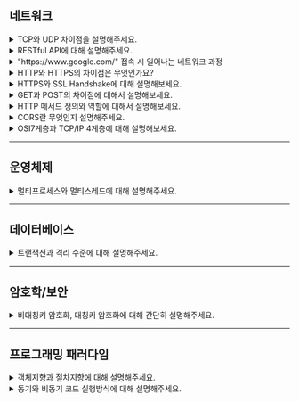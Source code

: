 
## 네트워크
<details>
  <summary> TCP와 UDP 차이점을 설명해주세요. </summary>
    <div markdown="1">

TCP는 **Transmission Control Protocol**으로, 전송 제어 프로토콜입니다.<br>
TCP는 신뢰성 있는 데이터 전송을 위해 사용되는 **연결지향 프로토콜**입니다.

UDP는 **User Datagram Protocol**으로 사용자 데이터그램 프로토콜입니다.<br>
UDP는 **빠른 데이터 전송을 중요시**하는 **비연결 프로토콜**입니다.<br>
두 단어 모두에게 존재하는 프로토콜(Protocol)이 디지털 장치간의 서로 통신하고 상호작용하기 위한 규칙의 집합입니다.

**TCP와 UDP의 차이점**은 다음과 같습니다:

**신뢰성**:
- TCP는 데이터 손실이나 순서의 뒤섞임이 발생하지 않습니다.
- UDP는 정확성을 확인하거나 재전송을 요청할 수 없기에 데이터가 손실 되거나 순서가 뒤섞일 수 있습니다.

**연결**:
- TCP는 데이터를 전송하기 전에 연결을 설정하고, 전송 후 연결을 해제합니다. 연결 및 해제과정에서 추가적인 오버헤드는 초래할 수 있으나, 신뢰성 있는 통신을 보장합니다. (오버헤드: 데이터전송 및 처리 과정에서 추가 부담이나 리소스 낭비를 뜻함)
- UDP는 연결 및 해제 단계가 없기에 빠른 전송이 가능하지만 데이터의 무결성을 보장하지 않습니다.

**사용사례**:
- TCP는 주로 이메일, 파일 전송과 같이 신뢰성이 중요한 경우 사용됩니다.
- UDP는 실시간 스트리밍, 온라인 게임, 음성통화 같이 데이터 전송 속도가 중요한 경우 사용됩니다.

![TCP의 3way&4way](https://img1.daumcdn.net/thumb/R1280x0/?scode=mtistory2&fname=https%3A%2F%2Fblog.kakaocdn.net%2Fdn%2FbHoWOZ%2FbtsyQSUDDPR%2FzSvULeIM1LJunmoUVinc4k%2Fimg.png)

"SYN"은 "Synchronize"의 약자로 동기입니다.
"ACK"는 "Acknowledgment"의 약자로 승인입니다.
"FIN"은 "Finish"의 약자로 종료입니다. 그 과정을 리눅스를 통해 3way, 4way인 것이 보입니다.
중간의 P의 경우, 패킷의 약자로 데이터 패킷을 전송하는 과정입니다.

**TCP 패킷의 재전송 과정**:
1. 패킷 송신: 송신자는 여러 개의 패킷으로 나눠 수신자에게 보냄. 각 패킷은 고유한 일련번호를 가지고 있습니다.
2. 패킷 수신: 수신자는 패킷을 받고, 패킷의 일련번호를 확인하여 순서대로 재조립합니다.
3. 패킷 손실 확인: 만약 패킷이 손실되었다고 감지하면, 송신자에게 패킷 손실을 알리기 위한 메시지를 보냅니다.
4. 재전송 요청: 송신자는 손실된 패킷을 재전송하고, 이 패킷의 일련번호를 통해 수신자는 어떤 패킷이 재전송된 것인지 판단할 수 있습니다.
5. 패킷 재전송: 재전송된 패킷은 수신자에게 도착하고 재조립합니다.

**TCP 세션 관리 (연결의 설정과 종료 과정) - Easy Version**:
- 연결 설정 (Handshake): 두 컴퓨터 간의 통신을 먼저 연결 설정해야 합니다. 이 단계를 연결 설정 또는 핸드쉐이크라고 부릅니다.
- 데이터 전송: 연결 설정 후, 데이터를 주고 받을 수 있습니다. A는 작은 조각으로 나눠 B에게 보내면 재조립하여 사용합니다.
- 연결 해제 (Termination): 데이터 통신이 끝난 후, 연결을 해제합니다. A는 B에게 끝내고자 하는 의사를 전달합니다. B는 요청을 수락하고 연결이 종료됩니다.

![TCP의 통신방식](https://img1.daumcdn.net/thumb/R1280x0/?scode=mtistory2&fname=https%3A%2F%2Fblog.kakaocdn.net%2Fdn%2FbaYyaw%2FbtsyPwLxTLK%2FOUwLGVUiHYa0ij2pZNQI8K%2Fimg.png)
- 연결 지향 방식, 패킷 교환방식
- 3way handshaking 으로 연결 4way handshaking으로 해제
- 흐름제어 - 송.수신측의 데이터 처리속도 차이 줄이기 위함, receiver가 현재 상태를 sender에게 피드백해 패킷 수를 조절
- 혼잡 제어 - 송신측의 데이터 전달과 네트워크 데이터 처리 속도 차이를 해결 하기 위함
- 높은 신뢰성- 낮은 성능
- 전이중(각각의 독립된 회선 사용), 점대점(1대1통신) 방식
- 각각의 패킷들은 연결되어있으며 번호가 매겨짐
- 신뢰성있는 전송이 필요할때 사용
- 가변길이 헤더
  
![UDP의 통신방식](https://img1.daumcdn.net/thumb/R1280x0/?scode=mtistory2&fname=https%3A%2F%2Fblog.kakaocdn.net%2Fdn%2F6tEyH%2FbtsyOFvfD9d%2FvQXKydWBR3KTHCKTRvwZc0%2Fimg.png)
- 비연결형 방식, 데이터그램 방식
- 정보를 주고받을떄 신호절차를 가지고 있지 않음
- UDP헤더의 CheckSum 필드로 최소한의 오류 검출
- 낮은 신뢰성 -높은 성
- 각각의 패킷들은 독립되어있다
- 빠른 전송이 필요할때 사용
- 고정 길이 헤더
- 일반적으로는 저런 내용이지만 UDP는 커스터마이징이 가능하며 개발자의 역량에 따라서 UDP를 이용해 TCP와 비슷한 신뢰성 가지게 할 수 있음 ex) QUIC
  </div>
</details>

<details>
  <summary> RESTful API에 대해 설명해주세요. </summary>
  <div markdown="1">

### REST란?
**REpresentational State Transfer** 의 약자로, 네트워크 상의 Client와 Server 사이의 통신 방식 중 하나입니다. REST는 **자원 (resource)의 표현 (representation)을 통한 상태 전달**을 의미하며, SW에서 관리하는 모든 것을 자원으로 정의하고, 해당 자원의 정보를 주고 받는 방식입니다.

![RESTful API](https://blog.kakaocdn.net/dn/RoRYS/btszvcF6bDZ/sKKc6iCtUTsOJssIOBMsLK/img.png)

#### 정의
- 자원: 해당 SW가 관리하는 모든 것 (문서, 그림, 데이터 등)
- 표현: 그 자원을 표현하기 위한 이름 (예: 학생 정보가 자원이라면 ‘students’ 등)
- 상태 전달: 데이터가 요청되는 시점에 자원의 상태를 전달 (JSON 혹은 XML)

#### 개념
- 어떤 자원에 대해 CRUD 연산을 수행하기 위해 URI (Resource)로 GET, POST 등의 방식 (Method)을 사용하여 요청을 보내면, 요청을 위한 자원은 특정한 형태 (Representation of Resource)로 표현
- URI: Uniform Resource Locator로 인터넷 상 자원의 위치
- URL: Uniform Resource Identifier로 인터넷 상의 자원을 식별하기 위한 문자열의 구성

![URL과 URI](https://img1.daumcdn.net/thumb/R1280x0/?scode=mtistory2&fname=https%3A%2F%2Fblog.kakaocdn.net%2Fdn%2Fcx4Kdb%2FbtszyH50wNO%2FJIyzskvsS9KJTbJmTK0hsK%2Fimg.png)

#### 구성 요소
- 자원 (Resource) - URI
  - 모든 자원에는 고유한 ID가 존재하고, 이 자원은 Server에 존재함
  - 자원을 구별하는 ID는 '/exgroups/:exgroup_id'와 같은 HTTP URI 임
  - Client는 URI를 이용해 자원을 지정하고 해당 자원의 상태(정보)에 대한 조작을 Server에 요청
- 행위 (Verb) - Method
  - HTTP 프로토콜의 Method(GET, POST, PUT, PATCH, DELETE)를 사용
- 표현 (Representation of Resource)
  - Client와 Server가 데이터를 주고받는 형태로 JSON, XML, TEXT, RSS 등이 있음
  - JSON, XML을 통해 데이터를 주고 받는 것이 일반적
- Server-Client (서버-클라이언트 구조)
  - 자원이 있는 쪽이 Server, 자원을 요청하는 쪽이 Client가 됩니다.
  - REST Server: API를 제공하고 비즈니스 로직 처리 및 저장을 책임집니다.
  - Client: 사용자 인증이나 context(세션, 로그인 정보) 등을 직접 관리하고 책임집니다.
  - 서로 간 의존성이 줄어듭니다.

#### Stateless (무상태)
- HTTP 프로토콜은 Stateless Protocol이므로 REST 역시 무상태성을 가집니다.
- Client의 context를 Server에 저장하지 않음
- 세션과 쿠키와 같은 context 정보를 신경쓰지 않아도 되므로 구현이 단순화됩니다.
- Server는 각각의 요청을 완전히 별개의 것으로 인식하고 처리
- 각 API 서버는 Client의 요청만을 단순 처리
- 이전 요청이 다음 요청의 처리에 연관되어서는 안 됨
- 물론 이전 요청이 DB를 수정하여 DB에 의해 바뀌는 것은 허용
- Server의 처리 방식에 일관성을 부여하고 부담이 줄어들며, 서비스의 자유도가 높아집니다.

#### Cacheable (캐시 처리 가능)
- 웹 표준 HTTP 프로토콜을 그대로 사용하므로 웹에서 사용하는 기존의 인프라를 그대로 활용 가능
- HTTP가 가진 가장 강력한 특징 중 하나인 캐싱 기능을 적용할 수 있음
- HTTP 프로토콜 표준에서 사용하는 Last-Modified 태그나 E-Tag를 이용하면 캐싱 구현이 가능
- 대량의 요청을 효율적으로 처리하기 위해 캐시가 요구됨
- 캐시 사용을 통해 응답 시간이 빨라지고 REST Server 트랜잭션이 발생하지 않기 때문에 전체 응답 시간, 성능, 서버의 자원 이용률을 향상시킬 수 있음

#### Layered System (계층화)
- Client는 REST API Server만 호출
- REST Server는 다중 계층으로 구성될 수 있음
- API Server는 순수 비즈니스 로직을 수행하고 그 앞단에 보안, 로드 밸런싱, 암호화, 사용자 인증 등을 추가하여 구조상의 유연성을 제공
- 로드 밸런싱, 공유 캐시 등을 통해 확장성과 보안성을 향상시킬 수 있음
- PROXY, 게이트웨이 같은 네트워크 기반의 중간 매체를 사용할 수 있음

#### Code-On-Demand (optional)
- Server로부터 스크립트를 받아서 Client에서 실행
- 반드시 충족할 필요는 없음

#### Uniform Interface (인터페이스 일관성)
- URI로 지정한 Resource에 대한 조작을 통일되고 한정적인 인터페이스로 수행
- HTTP 표준 프로토콜에 따르는 모든 플랫폼에서 사용이 가능
- 특정 언어나 기술에 종속되지 않음

#### 설계 기본 규칙
- URI는 자원을 표현해야함
- 동사보다는 명사, 대문자보다는 소문자 이용
- 도큐먼트 이름 = 단수 명사 이용
- 컬렉션 이름 = 복수 명사 이용
- 스토어 이름 = 복수 명사 이용
- 자원에 대한 행위는 HTTP Method로 표현
- URI에 Method가 들어가면 안됨
- URI에 행위에 대한 동사 표현이 들어가면 안됨
- 경로 부분 중 변하는 부분은 유일 값으로 대체함 (예: id)
- 마지막 문자로 / 를 넣지 않음
- 불가피하게 긴 경로를 사용할 경우 (-)을 사용해 가독성을 높이며 (_)은 이용하지 않음
- 확장자는 URI에 포함하지 않음

#### REST 아키텍처 스타일을 따르는 API
- REST API

#### REST 아키텍처를 완전하게 따라 만들어진 API
- RESTful API

#### REST 아키텍처를 구현하는 웹 서비스
- RESTful 웹 서비스

#### 예시 코드
```javascript
const express = require('express');
const app = express();
app.use(express.json());

let books = [
  { id: 1, title: 'Book 1', author: 'Author 1'},
  { id: 2, title: 'Book 2', author: 'Author 2'},
  { id: 3, title: 'Book 3', author: 'Author 3'}
];

app.get('/books', (req, res) => {
  res.json(books);
});

app.get('/books/:id', (req, res) => {
  const book = books.find(b => b.id === parseInt(req.params.id));
  if (!book) res.status(404).send('The book with the given ID was not found.');
  res.send(book);
});

app.post('/books', (req, res) => {
  const book = {
    id: books.length + 1,
    title: req.body.title,
    author: req.body.author
  };
  books.push(book);
  res.send(book);
});

app.put('/books/:id', (req, res) => {
  const book = books.find(b => b.id === parseInt(req.params.id));
  if (!book) res.status(404).send('The book with the given ID was not found.');

  book.title = req.body.title;
  book.author = req.body.author;

  res.send(book);
});

app.delete('/books/:id', (req, res) => {
  const book = books.find(b => b.id === parseInt(req.params.id));
  if (!book) res.status(404).send('The book with the given ID was not found.');

  const index = books.indexOf(book);
  books.splice(index, 1);

  res.send(book);
});

const port = process.env.PORT || 3000;
app.listen(port, () => console.log(`Listening on port ${port}...`));
```

# REST 아키텍처 원칙에 따른 API 구현

이 코드는 **REST 아키텍처 원칙**을 따르는 API를 구현하고 있습니다. RESTful API의 핵심 원칙은 **자원(Resource)**, **행위(Verb)**, **표현(Representation)** 입니다.

## 자원(Resource)

이 코드에서 자원은 **책(Book)** 입니다. 각 책은 고유한 ID를 가지며, 이를 통해 책을 식별하고 접근할 수 있습니다.

## 행위(Verb)

HTTP 메서드(GET, POST, PUT, DELETE)를 사용하여 책에 대한 CRUD 연산을 수행합니다.

- `GET /books`: 모든 책의 목록을 가져옵니다.
- `GET /books/:id`: 특정 ID의 책을 가져옵니다.
- `POST /books`: 새로운 책을 추가합니다.
- `PUT /books/:id`: 특정 ID의 책 정보를 업데이트합니다.
- `DELETE /books/:id`: 특정 ID의 책을 삭제합니다.

## 표현(Representation)

클라이언트와 서버가 데이터를 주고받는 형태입니다. 이 코드에서는 **JSON 형식**으로 데이터를 주고받습니다.

또한, 이 코드는 **Stateless(무상태성) 원칙**도 따르고 있습니다. 각 요청은 독립적으로 처리되며, 서버는 클라이언트의 상태 정보를 저장하지 않습니다. 따라서 이 코드는 REST 아키텍처 원칙에 따라 설계된 API입니다. 이러한 방식은 클라이언트와 서버 간의 상호작용을 단순화하고, 확장성과 유연성을 제공합니다. 이것이 위의 코드가 RESTful API로 설계된 이유입니다.


  </div>
</details>

<details>
  <summary> "https://www.google.com/" 접속 시 일어나는 네트워크 과정 </summary>
    <div markdown="1">

![그림](https://velog.velcdn.com/images%2Feassy%2Fpost%2F0abf8e1b-ac94-4db5-a607-ead0d271fec5%2F%E1%84%89%E1%85%B3%E1%84%8F%E1%85%B3%E1%84%85%E1%85%B5%E1%86%AB%E1%84%89%E1%85%A3%E1%86%BA%202021-10-19%20%E1%84%8B%E1%85%A9%E1%84%92%E1%85%AE%206.52.09.png)

1. **URL 파싱 및 HTTP 요청 생성**: 브라우저가 **URL을 해석**하여 HTTP 요청 메시지를 생성하고, 이를 운영체제에 **전송 요청**합니다. 이 과정은 사용자가 입력한 웹 주소를 분석하여 적절한 요청 형식으로 변환하는 것을 포함합니다.

2. **DNS 룩업**: **도메인 이름을 IP 주소로 변환하기 위해 DNS 룩업**을 수행합니다. 크롬과 같은 브라우저는 이 과정에서 먼저 로컬의 hosts 파일과 DNS 캐시를 확인합니다, 웹 사이트의 주소를 네트워크에서 식별할 수 있는 숫자 형태로 변환하는 과정입니다.

3. **프로토콜 스택을 통한 패킷 처리**: 운영체제 내의 프로토콜 스택이 **HTTP 요청을 네트워크 패킷으로 변환**하고 제어 정보를 추가합니다. 이 단계에서는 데이터를 네트워크를 통해 전송하기 위해 패킷으로 캡슐화하는 과정이 포함됩니다.

4. **LAN 어댑터를 통한 전송**: LAN 어댑터가 패킷을 **전기 신호로 변환**하여 **네트워크로 송출**합니다. 이는 디지털 신호를 물리적 네트워크를 통해 전송할 수 있는 형태로 변환하는 과정입니다.

5. **인터넷 접속 경로를 통한 이동**: 패킷은 **스위칭 허브를 거쳐 ISP를 통해 인터넷으로 전송**됩니다. 이 단계는 데이터가 인터넷 서비스 제공자(ISP)를 통해 전 세계의 다른 네트워크로 이동하는 과정을 포함합니다.

6. **인터넷의 핵심부를 통한 전달**: 패킷은 여러 고속 **라우터**를 거쳐 인터넷의 핵심부를 통과하여 **목적지로 이동**합니다. 이 과정에서는 데이터가 인터넷의 다양한 네트워크 노드를 통해 최종 목적지까지 전달되는 경로를 따릅니다.

7. **목적지 LAN 도착 및 검사**: 패킷은 목적지의 **LAN에 도착하며, 방화벽에서 검사 후** 필요한 경우 캐시 **서버로 이동**합니다. 이는 네트워크 보안을 위한 필터링 과정과 캐싱을 통한 효율적인 데이터 처리를 포함합니다.

8. **웹 서버에서의 처리**: 웹 서버는 프로토콜 스택을 통해 **패킷을 추출, 메시지를 복원**하고, 웹 서버 애플리케이션으로 전달합니다. 이 단계는 웹 서버가 네트워크 패킷을 받아 원래의 HTTP 요청으로 변환하는 과정입니다.

9. **응답 데이터 작성 및 회송**: 웹 서버 애플리케이션은 요청에 대한 응답 데이터를 작성하여 클라이언트로 다시 보냅니다. 이 응답은 사용자의 브라우저로 돌아가는 같은 경로를 통해 전송됩니다. 이 과정은 웹 페이지나 다른 웹 콘텐츠를 사용자에게 전달하는 것을 포함합니다.

  </div>
</details>

<details>
  <summary> HTTP와 HTTPS의 차이점은 무엇인가요? </summary>
    <div markdown="1">

**HTTP**(Hypertext Transfer Protocol)는 **클라이언트와 서버 간 통신을 위한 통신 규칙** 또는 **프로토콜**입니다. 사용자가 웹 사이트를 방문하면 사용자 브라우저가 웹 서버에 HTTP 요청을 전송하고 웹 서버는 HTTP 응답으로 응답합니다. 웹 서버와 사용자 브라우저는 데이터를 일반 텍스트로 교환합니다. 간단히 말해 **HTTP 프로토콜은 네트워크 통신을 작동하게 하는 기본 기술입니다.**

이름에서 알 수 있듯이 **HTTPS**(Hypertext Transfer Protocol **Secure**)는 HTTP의 확장 버전 또는 더 안전한 버전입니다. HTTPS에서는 브라우저와 서버가 **데이터를 전송하기 전에 안전하고 암호화된 연결을 설정**합니다.

HTTPS는 **SSL(Secure Socket Layer)** 프로토콜을 이용하여 **데이터를 암호화**합니다. 이를 통해 데이터를 전송하는 과정에서 중간에 제3자가 데이터를 가로채더라도 데이터를 해독할 수 없습니다.

**SSL**은 **웹사이트와 브라우저 사이**에 **전송되는 데이터를 암호화**하여 **인터넷 연결을 보호**하기 위한 **표준 기술**입니다. **SSL은 공개키 암호화 방식**을 사용합니다. 이 방식은 데이터를 암호화하는 공개키와 데이터를 복호화하는 개인키를 사용합니다. 이를 통해 데이터를 안전하게 전송할 수 있습니다.

HTTPS를 사용하면, 사용자가 웹사이트에 로그인하거나 개인정보를 입력하는 등의 작업을 할 때, 제3자가 정보를 가로채어 악용하는 것을 방지할 수 있습니다.

  </div>
</details>

<details>
  <summary> HTTPS와 SSL Handshake에 대해 설명해보세요. </summary>
    <div markdown="1">

**HTTPS**는 HTTP 프로토콜에 **보안 계층을 추가한 것**입니다. 
**SSL(Secure Sockets Layer)** 는 보안용 프로토콜에 사용되는 암호화 기술입니다. 

**SSL Handshake**는 SSL/TLS 프로토콜에서 사용되는 과정으로, **클라이언트와 서버 간의 보안 연결을 설정하는 과정**입니다.

1. 클라이언트가 서버에 접속하면, 서버는 클라이언트에게 공개키를 전송합니다.
2. 클라이언트는 이 공개키를 사용하여 랜덤한 대칭키를 암호화하여 서버에 전송합니다.
3. 서버는 이 암호화된 대칭키를 자신의 개인키를 사용하여 복호화합니다.
4. 이후 클라이언트와 서버는 이 대칭키를 사용하여 암호화된 통신을 수행합니다.

이러한 보안 프로토콜은 인터넷 상에서 데이터를 안전하게 전송하기 위해 필수적입니다.

  </div>
</details>

<details>
  <summary> GET과 POST의 차이점에 대해서 설명해보세요. </summary>
    <div markdown="1">

HTTP 프로토콜에서 GET과 POST는 두 가지 주요한 요청 방식입니다. 
GET은 **서버로부터 데이터를 요청**하는 데 사용되며, **URL에 쿼리 문자열을 포함**합니다. 
반면, POST는 **서버에 데이터를 제출하는 데 사용**되며, **HTTP 요청의 본문에 데이터를 포함**합니다.

GET과 POST의 차이점은 다음과 같습니다:

- GET 요청에서는 URL에 쿼리 문자열을 포함하여 데이터를 전송합니다. 반면, POST 요청에서는 HTTP 요청의 본문에 데이터를 포함하여 전송합니다. 예를 들어, GET 요청에서는 https://example.com/search?q=apple과 같이 URL에 데이터를 포함하여 검색 결과를 요청할 수 있습니다. 반면, POST 요청에서는 HTTP 요청의 본문에 데이터를 포함하여 로그인 정보나 회원가입 정보 등을 서버에 제출할 수 있습니다.
- GET 요청은 북마크할 수 있지만, POST 요청은 북마크할 수 없습니다. 이는 GET 요청에서는 URL에 데이터가 포함되어 있어 북마크를 통해 다시 접속하면 동일한 데이터를 요청할 수 있기 때문입니다. 반면, POST 요청에서는 URL에 데이터가 포함되어 있지 않아 북마크를 통해 다시 접속하면 동일한 데이터를 제출할 수 없습니다.
- GET 요청은 URL 길이 제한이 있습니다. 반면, POST 요청은 데이터 길이에 대한 제한이 없습니다.
- GET 요청은 데이터를 요청하는 데 사용되며, 데이터를 수정하지 않습니다. 반면, POST 요청은 데이터를 생성하거나 수정하는 데 사용됩니다.

PUT, DELETE, HEAD, OPTIONS, CONNECT, TRACE 등의 다른 HTTP 메서드도 있지만, GET과 POST가 가장 많이 사용됩니다.

참고로, GET 요청은 민감한 데이터를 다룰 때 사용해서는 안 됩니다.
이유는 GET요청은 쿼리 문자열은 URL에 노출되어 보안상 취약하고 브라우저에 기록을 남기기 때문입니다.

  </div>
</details>

<details>
  <summary> HTTP 메서드 정의와 역할에 대해서 설명해보세요. </summary>
    <div markdown="1">

**HTTP(HyperText Transfer Protocol)**는 클라이언트와 서버 간의 통신을 위한 프로토콜입니다.

**HTTP 요청 메서드**는 **주어진 리소스에 수행하길 원하는 행동을 나타냅니다.**

각각의 메서드는 서로 다른 의미를 구현하지만, 일부 기능은 메서드 집합 간에 서로 공유하기도 합니다.

이를테면, GET 메서드는 특정 리소스의 표시를 요청하고, POST 메서드는 특정 리소스에 엔티티를 제출할 때 쓰입니다.

HTTP 요청 메서드는 다음과 같습니다:

- GET: 특정 리소스의 표시를 요청합니다. GET을 사용하는 요청은 오직 데이터를 받기만 합니다.
- POST: 특정 리소스에 엔티티를 제출할 때 쓰입니다. 이는 종종 서버의 상태의 변화나 부작용을 일으킵니다.
- PUT: 목적 리소스 모든 현재 표시를 요청 payload로 바꿉니다.
- PATCH: 리소스의 부분만을 수정하는 데 쓰입니다.
- DELETE: 특정 리소스를 삭제합니다.

---

- HEAD: GET 메서드의 요청과 동일한 응답을 요구하지만, 응답 본문을 포함하지 않습니다.
- CONNECT: 목적 리소스로 식별되는 서버로의 터널을 맺습니다.
- OPTIONS: 목적 리소스의 통신을 설정하는 데 쓰입니다.
- TRACE: 목적 리소스의 경로를 따라 메시지 loop-back 테스트를 합니다.

**HTTP 요청 메서드는 클라이언트가 서버에게 요청을 보낼 때 사용됩니다.** 이를테면, GET 메서드를 사용하여 웹 페이지를 요청하면, 서버는 해당 페이지의 HTML 코드를 응답으로 보내줍니다. 이와 같이, HTTP 요청 메서드는 클라이언트와 서버 간의 통신을 가능하게 합니다.

  </div>
</details>

<details>
  <summary> CORS란 무엇인지 설명해주세요. </summary>
    <div markdown="1">

**CORS**는 "Cross-Origin Resource Sharing"의 약자로, **웹에서 다른 출처(도메인, 프로토콜, 포트)의 자원에 접근할 수 있도록 하는 보안 메커니즘**입니다.

- "Cross-Origin Resource Sharing"을 합쳐서 해석하면, "다른 출처(Origin)의 자원(Resource)을 웹 페이지에서 공유(Sharing)할 수 있도록 허용하는 것”

간단하게 말해서, **웹 페이지는 기본적으로 같은 출처에서만 데이터를 불러오도록 제한**되어 있습니다. 이는 보안상의 이유 때문인데, 다른 출처에서 스크립트나 데이터를 불러오는 것이 허용되면 해커들이 악의적인 코드를 심을 수 있기 때문입니다.

그런데 웹 개발을 하다 보면 때때로 다른 출처의 데이터나 자원이 필요한 경우가 있습니다. 예를 들어, 당신이 만든 웹사이트가 [](http://mywebsite.com/)[http://mywebsite.com](http://mywebsite.com) 이고, 당신이 다른 사이트 [](http://api.othersite.com/)[http://api.othersite.com](http://api.othersite.com) 에서 제공하는 데이터를 사용하고 싶을 때입니다. 이**때 CORS 정책이 없다면 보안상의 이유로 이러한 요청은 차단**됩니다.

CORS는 이러한 문제를 해결하기 위해 만들어졌습니다. **서버에서 특정 HTTP 헤더를 설정하면, 브라우저는 이를 감지하고 다른 출처의 자원에 대한 접근을 허용하게 됩니다.**

즉, **CORS는 안전한 방법으로 다른 출처의 자원을 사용할 수 있게 해주는 규칙이자 시스템**이라고 할 수 있습니다.

다음은 node.js에서 cors를 사용하는 간단한 예시 코드

```jsx
// npm install express cors

---

const express = require('express');
const cors = require('cors');

const app = express();

// CORS 미들웨어를 사용하여 모든 요청에 대해 CORS를 허용합니다.
app.use(cors());

// 예시 라우트
app.get('/data', (req, res) => {
    res.json({ message: 'Hello World' });
});

// 서버를 3000 포트에서 실행합니다.
app.listen(3000, () => {
    console.log('Server running on port 3000');
});
```

  </div>
</details>

<details>
  <summary> OSI7계층과 TCP/IP 4계층에 대해 설명해보세요. </summary>
    <div markdown="1">

**OSI 7계층**은 **통신이 일어나는 과정을 7개의 계층**으로 나눈 모델입니다.

이 모델은 통신 과정을 단계별로 파악할 수 있어 흐름을 한눈에 알아보기 쉽고, 사람들이 이해하기 쉽습니다. 또한, 7단계 중 특정한 곳에 이상이 생기면 다른 단계 장비, 소프트웨어를 건들이지 않고 이상이 생긴 단계만 고칠 수 있습니다.

**TCP/IP 4계층**은 OSI7계층과 달리 좀 더 **실무적이면서 프로토콜 중심으로 단순화된 모델**입니다. TCP/IP 4계층은 현재 **인터넷에서 사용되는 프로토콜로, 데이터 통신을 4개의 계층**으로 나누어 구성합니다.

TCP/IP 4계층의 구성은 다음과 같습니다:

1. **애플리케이션 계층**: HTTP, FTP, SMTP 등의 프로토콜이 사용됩니다.
2. **전송 계층**: TCP 프로토콜이 사용됩니다.
3. **네트워크 계층**: IP 프로토콜이 사용됩니다.
4. **데이터 링크 계층**: 이더넷 프로토콜이 사용됩니다.

TCP/IP 4계층은 OSI7계층과 달리 프로토콜 중심으로 단순화된 모델이기 때문에, OSI7계층보다 좀 더 실무적으로 사용됩니다.

  </div>
</details>

---

## 운영체제

<details>
<summary> 멀티프로세스와 멀티스레드에 대해 설명해주세요. </summary>
<div markdown="1">

![멀티프로세스VS멀티스레드](https://img1.daumcdn.net/thumb/R1280x0/?scode=mtistory2&fname=https%3A%2F%2Fblog.kakaocdn.net%2Fdn%2FcLeuBN%2FbtszzIFjtP3%2FVtysBpPVKh53hqbmWx0uZ1%2Fimg.png)
 
 **개인적으로 멀티프로세스와 멀티스레드를 한방에 이해 시켜준 이미지**
 **멀티 프로레스(크롬) VS 멀티 스레드 (익스플로어)**

![프로세스](https://img1.daumcdn.net/thumb/R1280x0/?scode=mtistory2&fname=https%3A%2F%2Fblog.kakaocdn.net%2Fdn%2Fc9FvPh%2FbtszzKb8NMM%2FMTZoVCWQ2VBMa9YN0eP4kk%2Fimg.png)
![작업관리](https://img1.daumcdn.net/thumb/R1280x0/?scode=mtistory2&fname=https%3A%2F%2Fblog.kakaocdn.net%2Fdn%2FBP5ib%2FbtszC4UrBxh%2FOh5yPSfE9jKveFJsCCEXb0%2Fimg.png)

**프로세스는 운영체제로부터 자원을 할당받는 작업의 단위**

<br>

**프로세스의 특징**
- 프로세스는 각각 독립된 메모리 영역(Code, Data, Stack, Heap의 구조)을 할당받는다.
- 기본적으로 프로세스당 최소 1개의 스레드(메인 스레드)를 가지고 있다. 각 프로세스는 별도의 주소 공간에서 실행되며, 한 프로세스는 다른 프로세스의 변수나 자료구조에 접근할 수 없다.
- 한 프로세스가 다른 프로세스의 자원에 접근하려면 프로세스 간의 통신(IPC, inter-process communication)을 사용해야 한다. Ex. 파이프, 파일, 소켓 등을 이용한 통신 방법 이용

| 항목 | 프로그램 | 프로세스 |
| --- | --- | --- |
| 정의 | 어떤 작업을 하기 위해 실행할 수 있는 파일 | 실행되어 작업 중인 컴퓨터 프로그램 |
| 상태 | 파일이 저장 장치에 있지만 메모리에는 올라가 있지 않은 정적인 상태 | 메모리에 적재되고 CPU 자원을 할당받아 프로그램이 실행되고 있는 상태 |
| 요약 | 그냥 코드 덩어리 | 그 코드 덩어리를 실행한 것 |

![스레드](https://img1.daumcdn.net/thumb/R1280x0/?scode=mtistory2&fname=https%3A%2F%2Fblog.kakaocdn.net%2Fdn%2FbbcJ4D%2FbtszCeQ2sD7%2FMpytRcp7gKqafJCwTmXek1%2Fimg.png)

**스레드는 프로세스가 할당받은 자원을 이용하는 실행의 단위 (= 프로세스 내에서 실행되는 여러 흐름의 단위)**

<br>

**스레드의 특징**
- 스레드는 프로세스 내에서 각각 Stack만 따로 할당받고 Code, Data, Heap 영역은 공유한다.
- 스레드는 한 프로세스 내에서 동작되는 여러 실행의 흐름으로, 프로세스 내의 주소 공간이나 자원들(힙 공간 등)을 같은 프로세스 내에 스레드끼리 공유하면서 실행된다.
- 각각의 스레드는 별도의 레지스터와 스택을 갖고 있지만, 힙 메모리는 서로 읽고 쓸 수 있다.
- 한 스레드가 프로세스 자원을 변경하면, 다른 이웃 스레드(sibling thread)도 그 변경 결과를 즉시 볼 수 있다.

<br>
<br>

#### 멀티프로세스와 멀티스레드
**멀티 프로세싱 (Multiprocessing)은 다수의 프로세서로 다수의 "프로세스"를 협력적으로 동시에 처리하는 것입니다.** 
<br>

**멀티스레딩 (Multithreading)은 하나의 프로세스 안에서 여러 개의 실행 흐름 (스레드)을 두는 방식으로 여러 실행을 동시에 실행하도록 하나의 프로세스를 운영하는 방식입니다.**

![멀티프로세스VS멀티스레드](https://img1.daumcdn.net/thumb/R1280x0/?scode=mtistory2&fname=https%3A%2F%2Fblog.kakaocdn.net%2Fdn%2FcLeuBN%2FbtszzIFjtP3%2FVtysBpPVKh53hqbmWx0uZ1%2Fimg.png)

### [크롬]

**멀티 프로세스의 장점**
1. 안정성 : 하나의 프로세스가 죽어도 다른 프로세스에 영향을 미치지 않습니다.
2. 보안: 각 프로세스는 자신의 메모리 공간을 가지고 있어 다른 프로세스의 메모리에 접근할 수 없습니다.
<br>

**멀티 프로세스의 단점**
1. 시스템 자원 소모: 각 프로세스는 자신만의 메모리 공간을 가지므로, 메모리를 많이 소모합니다.
2. IPC(Inter-Process Communication)가 필요합니다.

<details>
<summary>IPC(프로세스 간 통신)</summary>

IPC(Inter-Process Communication)가 필요한 이유를 멀티프로세스의 단점으로 볼 수 있는 주요 이유는 다음과 같습니다:

- 복잡성: IPC는 프로세스 간에 데이터를 전송하고 동기화하는 복잡한 메커니즘이 필요합니다. 이로 인해 프로그램의 설계와 구현이 복잡해질 수 있습니다.
- 성능 저하: IPC를 통한 데이터 전송은 프로세스 내부에서 데이터를 전송하는 것보다 더 많은 시간과 자원을 소모합니다. 따라서, IPC를 많이 사용하는 멀티프로세스 시스템은 성능 저하를 경험할 수 있습니다.
- 동기화 문제: 여러 프로세스가 동시에 같은 자원에 접근하려고 할 때 발생하는 동기화 문제를 해결하기 위해 추가적인 메커니즘이 필요합니다. 이는 프로그램의 복잡성을 더욱 증가시키며, 잘못 관리되면 데이터 불일치와 같은 문제를 초래할 수 있습니다.

따라서, IPC가 필요한 멀티프로세스 시스템은 이러한 단점들로 인해 개발 및 유지보수가 어렵고, 성능 저하를 경험할 수 있습니다. 이러한 이유로 IPC의 필요성을 멀티프로세스의 단점으로 볼 수 있습니다.

</details>


### [익스플로어]

**멀티 스레드의 장점**
1. 시스템 자원 소모가 적습니다.
2. IPC가 필요하지 않습니다.
   
<br>

**멀티 프로세스의 단점**
1. 안정성: 하나의 스레드가 죽으면 전체 프로세스가 영향을 받습니다.
2. 보안: 각 스레드는 자신이 속한 프로세스의 메모리 공간을 공유하므로, 다른 스레드가 메모리에 접근할 수 있습니다.

</div>
</details>

---

## 데이터베이스
<details>
<summary> 트랜잭션과 격리 수준에 대해 설명해주세요. </summary>
<div markdown="1">

#### 정의
**트랜잭션(Transaction)** 은 **데이터베이스의 상태를 변환시키는 하나의 논리적 기능을 수행하기 위한 작업의 단위** 또는 **한꺼번에 모두 수행되어야 할 일련의 연산** 들을 의미합니다.

```
// 트랜잭션 시작
BEGIN TRAN

//변경할 쿼리문
UPDATE tbl_admin
SET nickname = "babo"
WHERE no= 1;

//결과 확인해 본 후
select * from tbl_admin

//성공 처리
COMMIT TRAN
//실패 처리
ROLLBACK TRAN
```

이론공부만 하던 시절에는 와닿지 않았던 개념이었는데, 현업에서 사용하게 되어서 CS의 주제로 선정하게 되었다.
위의 쿼리문 처럼 변경을 시작하기 전에 **" BEGIN TRAN "** 을 실행하고, **변경하는 쿼리문** 을 실행한다.
잘 변경되었나 확인해보고, 잘 못 변경되었다면 **ROLLBACK**, 잘 되었다면 **COMMIT**을 실행시킨다.

#### 주요목적

**트랜잭션의 주요 목적**은 **데이터의 무결성과 일관성을 보장**하는 것입니다. 여러 작업을 단일 트랜잭션으로 그룹화하여 트랜잭션 내의 모든 작업이 성공적으로 실행되거나 아무 것도 실행되지 않도록 할 수 있습니다.

<br>

**트랜잭션**은 신뢰할 수 있고 일관된 데이터 처리를 보장하는 **ACID속성**을 따릅니다. 트랜잭션은 원자성(Atomicity), 일관성(Consistency), 독립성(Isolation), 지속성(Durability)의 4가지 특징을 가집니다.

1. 원자성은 트랜잭션이 데이터베이스에 모두 반영되던가, 아니면 전혀 반영되지 않아야 한다는 것을 의미
2. 일관성은 트랜잭션의 작업 처리 결과가 항상 일관성이 있어야 한다는 것을 의미
3. 독립성은 둘 이상 트랜잭션이 동시 실행시, 어떤 트랜잭션이라도 다른 트랜잭션 연산에 끼어들 수 없다는 점을 의미
4. 지속성은 트랜잭션이 성공적으로 완료됬을 경우, 결과는 영구적으로 반영되어야 한다는 점

<br>

[ "트랜잭션에서 ACID 속성을 따른다"는 것은 원자성, 일관성, 독립성, 지속성을 최대한 지키려고 노력한다는 것을 의미"]

#### 트랜잭션의 격리수준 4단

- 트랜잭션 **격리수준(isolation level)** 이란 **동시에 DB에 접근할 때, 그 접근을 어떻게 제외할지에 대한 설정**
- 동시에 여러 트랜잭션이 처리될 때, 트랜잭션끼리 얼마나 서로 고립되어 있는지를 나타내는 것. **즉, 특정 트랙잭션이 다른 트랜잭션이 변경한 데이터를 볼 수 있도록 허용할지 말지를 결정하는 것**

#### 격리 수준 단계
1. READ UNCOMMITED
2. READ COMMITED
3. REPEATABLE READ
4. SERIALIZABLE
<br>
- 격리 수준 증가할 수록 일관성은 증가하지만 동시성은 감소
- 일반적인 DB 서비스는 READ COMMITED 또는 REPEATABLE READ 중 하나를 선택(oracle = READ COMMITED, mysql = REPEATABLE READ)

### 1. READ-UNCOMMITED

![READ-UNCOMMITED](https://img1.daumcdn.net/thumb/R1280x0/?scode=mtistory2&fname=https%3A%2F%2Fblog.kakaocdn.net%2Fdn%2Fbtm4xu%2FbtszKdwy2Ra%2FfDbkMxXUb4TP8UT61tz3Y1%2Fimg.png)

- 변경사항을 커밋하기 전에 다른 트랜잭션에서 조회할 수 있는 수준 (일반적으로 사용되지 않음)

- Dirty Read, Repeatable Read, Phantom Read 문제도 발생할 수 있음.

### 2. READ-COMMITED

![READ-COMMITED](https://img1.daumcdn.net/thumb/R1280x0/?scode=mtistory2&fname=https%3A%2F%2Fblog.kakaocdn.net%2Fdn%2FwmHZD%2FbtszHH6gDv5%2F4aEpAlMuXZkkgxrtYxn19K%2Fimg.png)

- 어떤 트랜잭션의 변경내용이 커밋이 완료된 데이터만 다른 트랜잭션에서 조회 가능. 트랜잭션이 이루어지는동안 다른 사용자는 해당 데이터에 접근이 불가능.

- 커밋전에 조회가 됨으로 VALUE(값)의 오류가 발생할 수 있음

- 이 격리수준은 Oracle DBMS 에서 기본으로 사용하고 있으며, 대중적으로 가장 많이 선택되는 격리수준

- 결제 기능과 같은 금전적인 처리와 연결된 기능이라면 문제가 발생할 수 있음

-  ‘Dirty Read’ 문제는 해결, 'Non-Repeatable Read’와 ‘Phantom Read’ 문제는 발생할 수 있음.


### 3. REPETABLE READ

![REPETABLE READ](https://img1.daumcdn.net/thumb/R1280x0/?scode=mtistory2&fname=https%3A%2F%2Fblog.kakaocdn.net%2Fdn%2FLYt9e%2FbtszF2p0mbv%2FiKPfx7Df23KOYXbTDxMYTK%2Fimg.png)


- 트랜잭션이 시작되기 전에 커밋된 내용에 대해서만 조회할 수 있는 격리수준. 트랜잭션이 완료될 때 까지 SELECT 쿼리가 사용되는 모든 데이터에 Shared Lock(공유 락)이 걸리는 계층. (VALUE의 오류가 발생할 수 없음)

- 원래 존재하지 않았던 컬럼이 조회될 수 있음 (Phantom Read)

- 대신 나머지 현상 사라짐

### 4. SERIALIZABLE

- 한 트랜잭션에서 사용하는 데이터를 다른 트랜잭션에서 절대 접근할 수 없음.

- 트랜잭션의 ACID 성질이 엄격하게 지켜지지만, 성능은 가장 떨어짐.

- 트랜잭션이 완료될때까지 SELECT 쿼리가 사용되는 모든 데이터에 Shared Lock(공유 락) 이 걸리는 계층

- 가장 엄격한 격리수준으로, 완벽한 읽기 일관성 모드를 제공한다.

- 다른 사용자는 트랜잭션 영역에 해당되는 데이터에 대한 수정 및 입력 불가능

#### 격리수준에서 발생하는 문제

- Dirty Read: 이는 한 트랜잭션이 아직 커밋되지 않은 다른 트랜잭션의 변경 사항을 읽는 현상을 말합니다. 예를 들어, 한 트랜잭션이 데이터를 수정했지만 아직 커밋하지 않았는데, 다른 트랜잭션이 그 변경 사항을 읽는 경우를 말합니다. 이로 인해 데이터의 일관성이 깨질 수 있습니다.
- Non-Repeatable Read: 이는 한 트랜잭션이 동일한 데이터를 두 번 읽었을 때, 그 사이에 다른 트랜잭션이 해당 데이터를 수정하고 커밋하여 두 번째 읽기에서 다른 결과를 얻는 현상을 말합니다. 이로 인해 한 트랜잭션 내에서 데이터의 일관성이 깨질 수 있습니다.
- Phantom Read: 이는 한 트랜잭션이 동일한 쿼리를 두 번 실행했을 때, 그 사이에 다른 트랜잭션이 새로운 행을 삽입하거나 삭제하여 두 번째 쿼리의 결과 집합이 첫 번째와 다른 경우를 말합니다. 이로 인해 한 트랜잭션 내에서 쿼리 결과의 일관성이 깨질 수 있습니다.

</div>
</details>

---

## 암호학/보안
<details>
<summary> 비대칭키 암호화, 대칭키 암호화에 대해 간단히 설명해주세요. </summary>
<div markdown="1">
대칭키 암호화는 암호화와 복호화에 같은 키를 사용하는 암호화 방식입니다.

비대칭키 암호화는 암호화와 복호화에 다른 키를 사용하는 암호화 방식입니다.

### 1. 대칭키(비밀키) 암호화

**장점**: 데이터를 암호화하기 위한 연산이 빨라 대용량 데이터 암호화에 적합, 구현이 용이, 기밀성을 제공
**단점**: 키를 교환해야하는 문제, 탈취 관리 걱정, 사람이 증가할 수록 키 관리가 어려움, 확장성 떨어짐

- 하나의 비밀키를 서버와 클라이언트 모두 함께 사용
- 암호화와 복호화에 같은 키를 사용하는 방식
- 비밀키 하나만 알아내면 암호화된 내용 해킹 가능
- 속도가 빠르다는 장점이 있지만, 키를 교환해야 한다는 문제가 있어서 중간에 탈취 당해 해킹당할 수 있다.
- (위험한 이유: 처음 상대방에게 대칭키를 전송하는 과정에서 탈취당하면 통신 내용 모두 해킹 가능)
- 서로 키를 보관해야 하기 때문에 관리해야 할 키가 방대해질 수 있다.

![대칭키(비밀키)](https://img1.daumcdn.net/thumb/R1280x0/?scode=mtistory2&fname=https%3A%2F%2Fblog.kakaocdn.net%2Fdn%2FGTeWO%2Fbtsy2oZWZpu%2FTuxdc1d3GLkKjLF0shMa3K%2Fimg.png)

**대칭키(비밀키) 암호화의 종류**

- DES(Data Encryption Standard): 64-비트 블록 암호, 56-비트 비밀키 사용
- AES(Advanced Encryption Standard): 128-비트 블록 암호, 안전성 문제로 인해 DES 대체
- 아리아(ARIA): 한국에서 개발된 128-비트 블록 암호
- 시드(SEED): 한국에서 개발된 128-비트 블록 암호

### 2. 비대칭키(공개키) 암호화

**장점**: 키 분배 및 키 관리 용이, 기밀성/인증/부인 방지 기능 제공
**단점**: 속도가 느림, 상대적으로 키의 길이가 길다
  </div>
</details>

---

## 프로그래밍 패러다임
<details>
<summary> 객체지향과 절차지향에 대해 설명해주세요. </summary>
<div markdown="1">
  
## 절차지향 => 객체지향으로 바뀌는 이유

**절차지향 프로그래밍** 이란 물이 위에서 아래로 흐르는 것처럼 순차적인 처리가 중요시 되며, 프로그램 전체가 유기적으로 연결되도록 만드는 프로그래밍 기법으로 대표적인 절차지향 언어는 C언어가 있습니다.
장점은 컴퓨터의 처리구조와 유사해 실행속도가 빠르지만,단점으로 유지보수가 어렵고, 실행 순서가 정해져 있으므로 코드 순서가 바뀌면 동일한 결과를 보장하기 어려우며, 디버깅하기도 어렵습니다.
<br>
하지만 하드웨어의 발전으로, 성능에 조금 부담을 주더라도 큰 단점이 아니게 되었기에 모듈화, 캡슐화해서 개념적으로 접근하는 형태를 갖는 객체지향 프로그래밍이 탄생했습니다.
<br>
**객체 지향 프로그래밍(Object-Oriented Programming, OOP)** 은 프로그램을 객체라는 독립된 단위들의 모임으로 보고 개발하는 것입니다. 객체는 상태와 행위를 가지며, 
서로 메시지를 주고받고 데이터를 처리할 수 있습니다. 이러한 객체들이 서로 상호작용하면서 프로그램을 구성하는 것이 객체 지향 프로그래밍의 핵심입니다
<br>

## 절차지향 프로그래밍 (Procedural Programming)

절차지향 프로그래밍은 프로그램을 물 흐르듯 순차적으로 처리하는 방식으로, 대표적인 절차지향 언어는 C언어입니다.

**장점**:
- 컴퓨터의 처리구조와 유사하여 실행속도가 빠르다.
- 하드웨어의 발전으로 인해 성능 부담이 줄었다.

**단점**:
- 유지보수가 어렵다.
- 실행 순서가 고정되어 코드 순서 변경 시 동일한 결과를 보장하기 어렵다.
- 디버깅이 어렵다.

## 객체지향 프로그래밍 (Object-Oriented Programming, OOP)

객체지향 프로그래밍은 프로그램을 객체라는 독립된 단위들의 모임으로 보고 개발하는 방식입니다. 객체는 상태와 행동을 가지며, 서로 메시지를 주고받고 데이터를 처리할 수 있습니다.

### 객체지향 프로그래밍의 주요 특징:

1. **추상화 (Abstraction)**: 필요한 정보 중심으로 간소화된 모델을 제공합니다.

2. **캡슐화 (Encapsulation)**: 데이터와 기능을 하나로 묶어서 외부에 드러나지 않도록 합니다.

3. **상속성 (Inheritance)**: 클래스가 가진 데이터와 기능을 다른 클래스에 물려줍니다.

4. **다형성 (Polymorphism)**: 하나의 클래스나 메서드가 다양한 방식으로 동작할 수 있도록 합니다.

**장점**:
- 코드 재사용 및 확장 용이.
- 복잡한 프로그램을 객체 단위로 모델링하므로 유지보수가 쉽다.
- 캡슐화로 보안성이 높다.

**단점**:
- 실행 속도가 상대적으로 느리다.
- 메모리 사용량이 많을 수 있다.

### 절차지향 vs. 객체지향:

| 특성        | 절차지향              | 객체지향                |
|-------------|------------------------|--------------------------|
| 접근 방식   | Top-Down               | Bottom-Up                |
| 구성 요소   | 함수                   | 객체                     |
| 접근 제어   | 없음                   | public, protected, private |
| 다형성     | 불가능                | 함수, 생성자, 연산자 등 오버로딩 가능 |
| 상속        | 불가능                | 가능                     |
| 보안성     | 낮음                   | 높음                     |
| 데이터 공유 | 모든 함수 공유          | 객체 간 멤버 함수로만 공유 |

## 요약 및 참고 이미지

- 절차지향은 데이터 중심, 객체지향은 기능 중심입니다.
- 객체지향은 상속, 캡슐화, 다형성을 활용해 코드를 재사용하거나 확장하기 좋습니다.

![절차지향 vs 객체지향)](https://img1.daumcdn.net/thumb/R1280x0/?scode=mtistory2&fname=https%3A%2F%2Fblog.kakaocdn.net%2Fdn%2FcUDYl5%2Fbtsy9hU9Ce4%2FRRTEKUeF9IrR5xUJ7S1Wi1%2Fimg.png)
![절차지향 vs 객체지향)](https://img1.daumcdn.net/thumb/R1280x0/?scode=mtistory2&fname=https%3A%2F%2Fblog.kakaocdn.net%2Fdn%2F2WX4V%2Fbtsy9gIOy1j%2Fxqm4a2LvgwOFxPT4j5XYlK%2Fimg.png)

</div>
</details>

<details>
<summary> 동기와 비동기 코드 실행방식에 대해 설명해주세요. </summary>
  <div markdown="1">

![동기 vs 비동기](https://img1.daumcdn.net/thumb/R1280x0/?scode=mtistory2&fname=https%3A%2F%2Fblog.kakaocdn.net%2Fdn%2FbUe0qA%2FbtszjDWMFQo%2FS1sHuCz8yhoUkYKlIaek41%2Fimg.png)

**동기(Synchronous)** 와 **비동기(Asynchronous)**
- **동기**는 요청을 보낸 후 응답을 받아야지만 다음 동작이 이루어지는 방식이다. 어떠한 태스크를 처리할 동안 나머지 태스크는 대기한다. 실제로 cpu가 느려지는 것은 아니지만 시스템의 전체 효율이 저하된다고 할 수 있다.

![동기식 처리모델](https://img1.daumcdn.net/thumb/R1280x0/?scode=mtistory2&fname=https%3A%2F%2Fblog.kakaocdn.net%2Fdn%2FclMBVS%2Fbtszi7KCodC%2FNqfGUderS41KWxaG9CSUA0%2Fimg.png)

```
function func1(){
	console.log('1');
  func2();
}
function func2(){
	console.log('2');
  func3();
}
function func3(){
	console.log('3');
}

func1();
//결과 1,2,3
```

- **비동기** 는 요청을 보낸 후 응답의 수락 여부와는 상관없이 다음 태스크가 동작하는 방식이다. 자원을 효율적으로 사용할 수 있다. 이때, 비동기 요청시 응답 후 처리할 **Callback 함수** 를 함께 알려준다. 하지만 비동기 처리를 위해 여러 콜백함수를 중첩시키면 **콜백지옥** 이 발생한다. 이를 해결하기 위해 **Promise** 를 도입하였고, **Async / Await**  추가로 도입되었다. (Async / Await는  JavaScript에서 비동기 처리를 동기적인 방식으로 작성하게 해주는 문법)

![비동기식 처리모델](https://img1.daumcdn.net/thumb/R1280x0/?scode=mtistory2&fname=https%3A%2F%2Fblog.kakaocdn.net%2Fdn%2FdZAmIj%2FbtszhvrtLF3%2FaBMUHmCpZjd0WmWdvxlkYk%2Fimg.png)

```
function func1() { 
  setTimeout(function(){
  console.log('1');
  }, 1000);
  func2(); 
} 
function func2() { 
  setTimeout(function() {
    console.log('2');
  }, 500); 
  func3(); 
} 
function func3() { 
  setTimeout(function(){
    console.log('3');
  }, 1500);
}

func1();

//결과 2, 1, 3
```

**동기가 사용되는 예시**
- 파일 시스템에서 파일을 읽는 작업: 파일을 읽은 후 해당 내용으로 작업하는 경우
- 데이터베이스에서 데이터를 읽어오는 작업 : DB에서 데이터를 읽은 후, 그 데이터를 다음 작업을 수행해야 하는 경우 동기처리가 필요함 (반대로 데이터 추출 작업이 빈번한 경우, 비동기식으로 하기도 함)

```
async createCollection(userId: number, name: string) {
try {
  const newBookmark = await this.collectionRepository.insert({
    user_id: userId,
  });
}
```

**비동기가 사용되는 예시**
- 웹 API 호출 : API를 호출하고 기다리는 동안 다른 작업도 수행
- setTimeOut 함수 : 주어진 시간이 지난후 특정함수가 실행되는 함수로 함수가 실행되는동안 다른 작업도 수행

**블로킹과 논블로킹**
- 흐름의 차단 여부를 결정

**블로킹**
- 제어권을 넘겨줌 - 명령이 수행되기 시작하면 프로그램 흐름의 제어권이 명령 수행중인 함수로 넘어감
**논블로킹**
- 제어권을 넘겨주지 않음 - 명령을 시키고 제어권은 여전히 메인이 가지고 있음

![동기비동기 블로킹논블로](https://img1.daumcdn.net/thumb/R1280x0/?scode=mtistory2&fname=https%3A%2F%2Fblog.kakaocdn.net%2Fdn%2Fdt2nzc%2Fbtszhn1l2NQ%2F2mrpkKgUHf4gQm6HycWnBK%2Fimg.png)

- Sync_Block : 위에서 설명한 동기방식과 동일
- Async_Non-Block : 위에서 설명한 비동기방식와 동일
- ***Sync_Non-block : 제어권을 메인에서 가지고 있어 다른일을 수행할 수 있지만 FuncA가 완료되어야만 다음 작업이 가능할때 사용 ex) 게임 로딩, 프로그래스바 - 둘다 제어권은 메인에서 가지고 있으며 로딩바의 작동은 지속적으로 보여지지만 데이터는 계속 로딩되고 있으며 로딩하고 있는 시스템에 계속해서 어느정도 로드 됬는지 조회한 후 로딩이 끝나야 다음 작업으로 넘어간다.***
- Async_Block : 실수나 잘못 구현한 경우가 아닌 경우 sync_block과 차이가 없기에 거의 사용되지 않음. node.js와 MYSQL의 경우 node.js에서 비동기 방식의 쿼리를 보냈을떄 MySQL에서 블로킹을 하기때문에 결국엔 동기처리와 다르지 않게 된다고 한다.
  </div>
</details>


